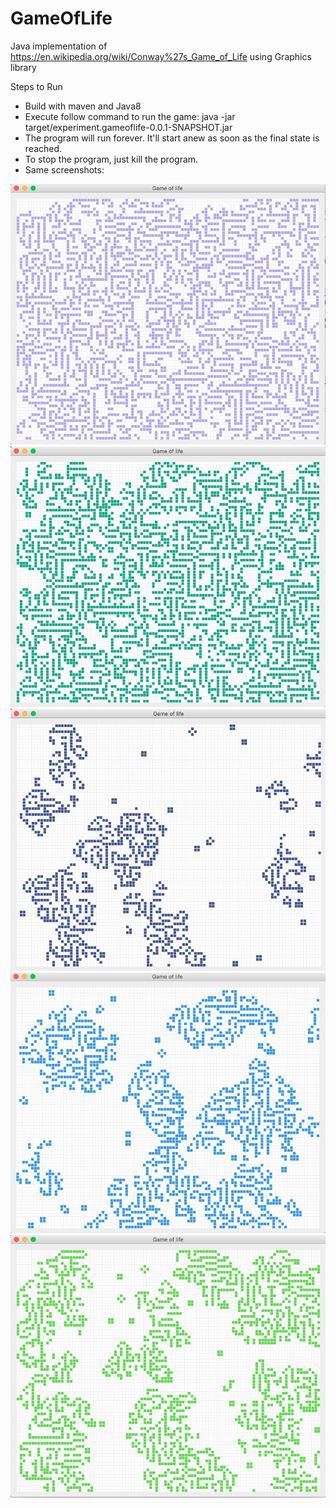 # GameOfLife
Java implementation of https://en.wikipedia.org/wiki/Conway%27s_Game_of_Life using Graphics library

Steps to Run
- Build with maven and Java8
- Execute follow command to run the game:
    java -jar target/experiment.gameoflife-0.0.1-SNAPSHOT.jar
- The program will run forever. It'll start anew as soon as the final state is reached.
- To stop the program, just kill the program.
- Same screenshots:

![](samples/Screenshot01.png)
![](samples/Screenshot02.png)
![](samples/Screenshot03.png)
![](samples/Screenshot04.png)
![](samples/Screenshot05.png)
